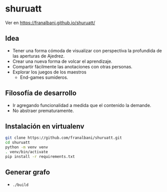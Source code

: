 # shuruatt

Ver en https://franalbani.github.io/shuruatt/

## Idea

* Tener una forma cómoda de visualizar con perspectiva la profundida de las aperturas de Ajedrez.
* Crear una nueva forma de volcar el aprendizaje.
* Compartir fácilmente las anotaciones con otras personas.
* Explorar los juegos de los maestros
    * End-games sumideros.

## Filosofía de desarrollo

* Ir agregando funcionalidad a medida que el contenido la demande.
* No abstraer prematuramente.

## Instalación en virtualenv

```sh
git clone https://github.com/franalbani/shuruatt.git
cd shuruatt
python -m venv venv
. venv/bin/activate
pip install -r requirements.txt
```

## Generar grafo

* `./build`

